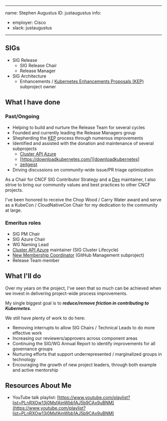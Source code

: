 -------------------------------------------------------------
name: Stephen Augustus
ID: justaugustus
info:
  - employer: Cisco
  - slack: justaugustus
-------------------------------------------------------------

## SIGs

- SIG Release
  - SIG Release Chair
  - Release Manager
- SIG Architecture
  - Enhancements / [Kubernetes Enhancements Proposals (KEP)][KEP] subproject owner

## What I have done

### Past/Ongoing

- Helping to build and nurture the Release Team for several cycles
- Founded and currently leading the Release Managers group
- Shepherding the [KEP](KEP) process through numerous improvements
- Identified and assisted with the donation and maintenance of several subprojects
  - [Cluster API Azure][capz]
  - [https://downloadkubernetes.com/][downloadkubernetes]
  - [zeitgeist](zeitgeist)
- Driving discussions on community-wide issue/PR triage optimization

As a Chair for CNCF SIG Contributor Strategy and a
[Dex](https://github.com/dexidp/dex) maintainer, I also strive to bring our
community values and best practices to other CNCF projects.

I've been honored to receive the Chop Wood / Carry Water award and serve as a
KubeCon / CloudNativeCon Chair for my dedication to the community at large.

### Emeritus roles

- SIG PM Chair
- SIG Azure Chair
- WG Naming Lead
- [Cluster API Azure][capz] maintainer (SIG Cluster Lifecycle)
- [New Membership Coordinator][nmc] (GitHub Management subproject)
- Release Team member

## What I'll do

Over my years on the project, I've seen that so much can be achieved when we
invest in delivering project-wide process improvements.

My single biggest goal is to **_reduce/remove friction in contributing to Kubernetes._**

We still have plenty of work to do here:

- Removing interrupts to allow SIG Chairs / Technical Leads to do more effective work
- Increasing our reviewers/approvers across component areas
- Continuing the SIG/WG Annual Report to identify improvements for all governance groups
- Nurturing efforts that support underrepresented / marginalized groups in technology
- Encouraging the growth of new project leaders, through both example and active mentorship

## Resources About Me

- YouTube talk playlist: [https://www.youtube.com/playlist?list=PLnRXOw13j0MsfAinWbb1AJ5b9CAx9uBNM](https://www.youtube.com/playlist?list=PLnRXOw13j0MsfAinWbb1AJ5b9CAx9uBNM)

[capz]: https://sigs.k8s.io/cluster-api-provider-azure
[downloadkubernetes]: https://github.com/kubernetes-sigs/downloadkubernetes
[@justaugustus]: https://github.com/justaugustus
[KEP]: https://git.k8s.io/enhancements/keps
[LinkedIn]: https://www.linkedin.com/in/stephenaugustus
[nmc]: https://git.k8s.io/community/github-management#new-membership-coordinator
[Twitter]: https://twitter.com/stephenaugustus
[whois.auggie.dev]: https://whois.auggie.dev/
[zeitgeist]: https://github.com/kubernetes-sigs/zeitgeist
